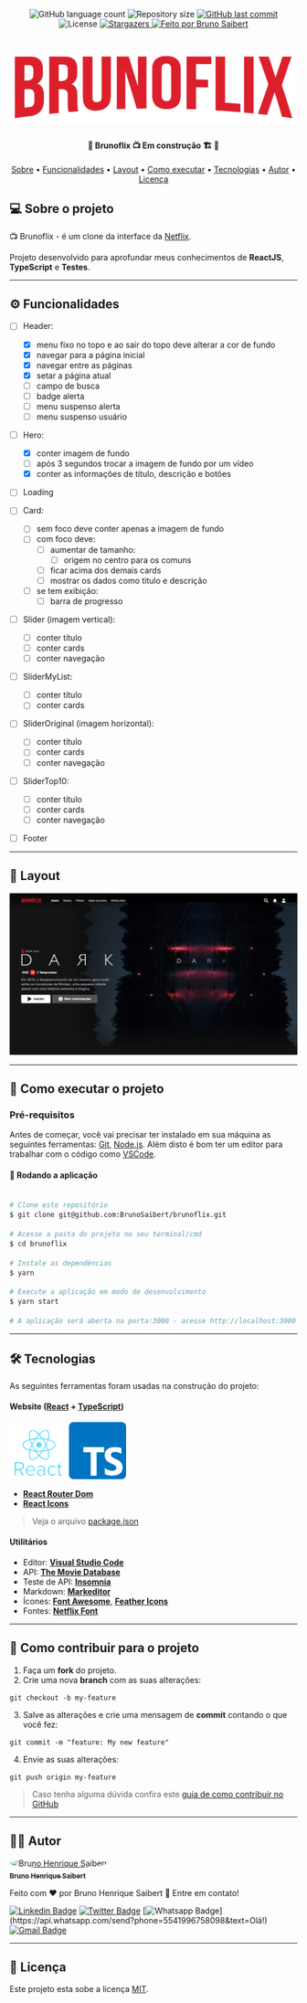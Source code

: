 <p align="center">
  <img alt="GitHub language count" src="https://img.shields.io/github/languages/count/BrunoSaibert/brunoflix?color=%2304D361&style=for-the-badge">

  <img alt="Repository size" src="https://img.shields.io/github/repo-size/BrunoSaibert/brunoflix?style=for-the-badge">

  <a href="https://github.com/BrunoSaibert/brunoflix/commits/master">
    <img alt="GitHub last commit" src="https://img.shields.io/github/last-commit/BrunoSaibert/brunoflix?style=for-the-badge">
  </a>

   <img alt="License" src="https://img.shields.io/badge/license-MIT-brightgreen?style=for-the-badge">
   <a href="https://github.com/BrunoSaibert/brunoflix/stargazers">
    <img alt="Stargazers" src="https://img.shields.io/github/stars/BrunoSaibert/brunoflix?style=for-the-badge">
  </a>

  <a href="https://brunosaibert.com.br/">
    <img alt="Feito por Bruno Saibert" src="https://img.shields.io/badge/feito%20por-Bruno%20Saibert-%231b9?style=for-the-badge">
  </a>

</p>
<h1 align="center">
    <img alt="Brunoflix" title="Brunoflix" src="https://raw.githubusercontent.com/BrunoSaibert/brunoflix/master/src/assets/brunoflix.png" />
</h1>

<h4 align="center">
	🚧  Brunoflix 📺 Em construção 🏗 🚧
</h4>

<p align="center">
 <a href="#--sobre-o-projeto">Sobre</a> •
 <a href="#--funcionalidades">Funcionalidades</a> •
 <a href="#--layout">Layout</a> •
 <a href="#--como-executar-o-projeto">Como executar</a> •
 <a href="#--tecnologias">Tecnologias</a> •
 <a href="#--autor">Autor</a> •
 <a href="#--licença">Licença</a>
</p>

## [](https://github.com/BrunoSaibert/brunoflix#--sobre-o-projeto) 💻 Sobre o projeto

📺 Brunoflix - é um clone da interface da [Netflix](https://www.netflix.com/).

Projeto desenvolvido para aprofundar meus conhecimentos de **ReactJS**, **TypeScript** e **Testes**.

---

## [](https://github.com/BrunoSaibert/brunoflix#-%EF%B8%8F-funcionalidades) ⚙️ Funcionalidades

- [ ] Header:

  - [x] menu fixo no topo e ao sair do topo deve alterar a cor de fundo
  - [x] navegar para a página inicial
  - [x] navegar entre as páginas
  - [x] setar a página atual
  - [ ] campo de busca
  - [ ] badge alerta
  - [ ] menu suspenso alerta
  - [ ] menu suspenso usuário

- [ ] Hero:

  - [x] conter imagem de fundo
  - [ ] após 3 segundos trocar a imagem de fundo por um vídeo
  - [x] conter as informações de título, descrição e botões

- [ ] Loading

- [ ] Card:

  - [ ] sem foco deve conter apenas a imagem de fundo
  - [ ] com foco deve:
    - [ ] aumentar de tamanho:
      - [ ] origem no centro para os comuns
    - [ ] ficar acima dos demais cards
    - [ ] mostrar os dados como titulo e descrição
  - [ ] se tem exibição:
    - [ ] barra de progresso

- [ ] Slider (imagem vertical):

  - [ ] conter título
  - [ ] conter cards
  - [ ] conter navegação

- [ ] SliderMyList:

  - [ ] conter título
  - [ ] conter cards

- [ ] SliderOriginal (imagem horizontal):

  - [ ] conter título
  - [ ] conter cards
  - [ ] conter navegação

- [ ] SliderTop10:

  - [ ] conter título
  - [ ] conter cards
  - [ ] conter navegação

- [ ] Footer

---

## [](https://github.com/BrunoSaibert/brunoflix#--layout) 🎨 Layout

![Brunoflix layout](https://raw.githubusercontent.com/BrunoSaibert/brunoflix/master/src/assets/project/brunoflix-hero.jpg)

---

## [](https://github.com/BrunoSaibert/brunoflix#--como-executar-o-projeto) 🚀 Como executar o projeto

### Pré-requisitos

Antes de começar, você vai precisar ter instalado em sua máquina as seguintes ferramentas:
[Git](https://git-scm.com), [Node.js](https://nodejs.org/en/).
Além disto é bom ter um editor para trabalhar com o código como [VSCode](https://code.visualstudio.com/).

#### 🧭 Rodando a aplicação

```bash

# Clone este repositório
$ git clone git@github.com:BrunoSaibert/brunoflix.git

# Acesse a pasta do projeto no seu terminal/cmd
$ cd brunoflix

# Instale as dependências
$ yarn

# Execute a aplicação em modo de desenvolvimento
$ yarn start

# A aplicação será aberta na porta:3000 - acesse http://localhost:3000

```

---

## [](https://github.com/BrunoSaibert/brunoflix#--tecnologias) 🛠 Tecnologias

As seguintes ferramentas foram usadas na construção do projeto:

#### **Website** ([React](https://reactjs.org/) + [TypeScript](https://www.typescriptlang.org/))

 <img style="border-radius: 8px;" src="https://raw.githubusercontent.com/BrunoSaibert/brunoflix/master/src/assets/project/react-logo.png" width="100px;" alt="React logo"/>
 <img style="border-radius: 8px;" src="https://raw.githubusercontent.com/BrunoSaibert/brunoflix/master/src/assets/project/typescript-logo.png" width="100px;" alt="TypeScript logo"/>

- **[React Router Dom](https://github.com/ReactTraining/react-router/tree/master/packages/react-router-dom)**
- **[React Icons](https://react-icons.github.io/react-icons/)**

> Veja o arquivo [package.json](https://github.com/BrunoSaibert/brunoflix/blob/master/web/package.json)

#### **Utilitários**

- Editor: **[Visual Studio Code](https://code.visualstudio.com/)**
- API: **[The Movie Database](https://api.themoviedb.org)**
- Teste de API: **[Insomnia](https://insomnia.rest/)**
- Markdown: **[Markeditor](https://markeditor.netlify.app/)**
- Ícones: **[Font Awesome](https://fontawesome.com/)**, **[Feather Icons](https://feathericons.com/)**
- Fontes: **[Netflix Font](https://fontmeme.com/netflix-font/)**

---

## 💪 Como contribuir para o projeto

1. Faça um **fork** do projeto.
2. Crie uma nova **branch** com as suas alterações:

```
git checkout -b my-feature
```

3. Salve as alterações e crie uma mensagem de **commit** contando o que você fez:

```
git commit -m "feature: My new feature"
```

4. Envie as suas alterações:

```
git push origin my-feature
```

> Caso tenha alguma dúvida confira este [guia de como contribuir no GitHub](./CONTRIBUTING.md)

---

## [](https://github.com/BrunoSaibert/brunoflix#--autor) 👨‍🚀 Autor

<a href="https://brunosaibert.com.br/">
 <img style="border-radius: 50%;" src="https://avatars2.githubusercontent.com/u/40339324?s=460&u=4f5a7b83aa4e018b4eccbeaa1f6a6b8b04e0e4b7&v=4" width="100px;" alt="Bruno Henrique Saibert"/>
 <br />
 <sub><b>Bruno Henrique Saibert</b></sub>
 </a>
 <br />

Feito com ❤️ por Bruno Henrique Saibert 👋 Entre em contato!

[![Linkedin Badge](https://img.shields.io/badge/-LinkedIn-blue?style=for-the-badge&logo=Linkedin&logoColor=white&link=https://www.linkedin.com/in/brunohenriquesaibert/)](https://www.linkedin.com/in/brunohenriquesaibert/)
[![Twitter Badge](https://img.shields.io/badge/-Twitter-1ca0f1?style=for-the-badge&labelColor=1ca0f1&logo=twitter&logoColor=white&link=https://twitter.com/bh_saibert)](https://twitter.com/bh_saibert)
[![Whatsapp Badge](https://img.shields.io/badge/-Whatsapp-4CA143?style=for-the-badge&labelColor=4CA143&logo=whatsapp&logoColor=white&link=https://api.whatsapp.com/send?phone=5541996758098&text=Olá!)](https://api.whatsapp.com/send?phone=5541996758098&text=Olá!)
[![Gmail Badge](https://img.shields.io/badge/-Gmail-c14438?style=for-the-badge&logo=Gmail&logoColor=white&link=mailto:brunosaibert@gmail.com)](mailto:brunosaibert@gmail.com)

---

## [](https://github.com/BrunoSaibert/brunoflix#--licença) 📝 Licença

Este projeto esta sobe a licença [MIT](./LICENSE).
